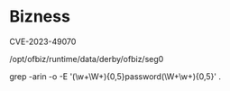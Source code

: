 # Bizness

CVE-2023-49070

/opt/ofbiz/runtime/data/derby/ofbiz/seg0


grep -arin -o -E '(\w+\W+){0,5}password(\W+\w+){0,5}' .
